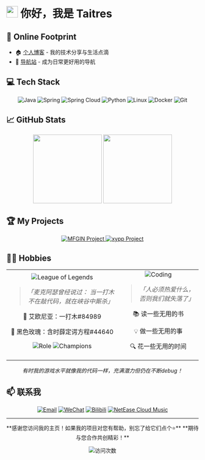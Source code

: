 # <img src="README.assets/giphy.gif" width="30px"> 你好，我是 Taitres

## 🔗 Online Footprint
- 🏠 [个人博客](https://www.taitres.com/) - 我的技术分享与生活点滴
- 🧭 [导航站](https://go.taitres.com/) - 成为日常更好用的导航

## 💻 Tech Stack
<div align="center">

![Java](https://img.shields.io/badge/-Java-007396?style=flat-square&logo=java&logoColor=white)
![Spring](https://img.shields.io/badge/-Spring-6DB33F?style=flat-square&logo=spring&logoColor=white)
![Spring Cloud](https://img.shields.io/badge/-Spring%20Cloud-6DB33F?style=flat-square&logo=spring&logoColor=white)
![Python](https://img.shields.io/badge/-Python-3776AB?style=flat-square&logo=python&logoColor=white)
![Linux](https://img.shields.io/badge/-Linux-FCC624?style=flat-square&logo=linux&logoColor=black)
![Docker](https://img.shields.io/badge/-Docker-2496ED?style=flat-square&logo=docker&logoColor=white)
![Git](https://img.shields.io/badge/-Git-F05032?style=flat-square&logo=git&logoColor=white)
</div>

## 📈 GitHub Stats
<div align="center">
<img height="180em" src="https://github-readme-stats.vercel.app/api?username=Taitres&show_icons=true&theme=radical&include_all_commits=true&count_private=true" />
<img height="180em" src="https://github-readme-stats.vercel.app/api/top-langs/?username=Taitres&layout=compact&langs_count=7&theme=radical" />
</div>

## 🏆 My Projects
<div align="center">
  <a href="https://github.com/Taitres/MFGIN">
    <img src="https://github-readme-stats.vercel.app/api/pin/?username=Taitres&repo=MFGIN&theme=radical" alt="MFGIN Project" />
  </a>
  <a href="https://github.com/Taitres/xypp">
    <img src="https://github-readme-stats.vercel.app/api/pin/?username=Taitres&repo=xypp&theme=radical" alt="xypp Project" />
  </a>
</div>

## 🏄‍♂️ Hobbies

<div align="center">
  <table>
    <tr>
      <td align="center">
        <img src="https://img.shields.io/badge/Game-League_of_Legends-blue?style=for-the-badge&logo=riot-games" alt="League of Legends"/>
        <br />
        <blockquote>
          <p><i>「麦克阿瑟曾经说过：
              当一打木不在敲代码，就在峡谷中厮杀」</i></p>
        </blockquote>
        <p>🌟 艾欧尼亚：一打木#84989</p>
        <p>🌹 黑色玫瑰：含时薛定谔方程#44640</p>
        <p><img src="https://img.shields.io/badge/主打-打野/上单-orange?style=flat-square" alt="Role"/> <img src="https://img.shields.io/badge/常用英雄-盲僧/剑姬-purple?style=flat-square" alt="Champions"/></p>
      </td>
      <td align="center">
        <img src="https://img.shields.io/badge/兴趣-编程/学习-green?style=for-the-badge" alt="Coding"/>
        <br />
        <blockquote>
          <p><i>「人必须热爱什么，否则我们就失落了」</i></p>
        </blockquote>
        <p>📚 读一些无用的书</p>
        <p>💡 做一些无用的事</p>
        <p>🔍 花一些无用的时间</p>
      </td>
    </tr>
  </table>


  <p><i>有时我的游戏水平就像我的代码一样，充满潜力但仍在不断debug！</i></p>
</div>

## 📫 联系我

<div align="center">

<a href="mailto:920643082@qq.com"><img src="https://img.shields.io/badge/Email-联系我-blue?style=for-the-badge&logo=gmail" alt="Email"/></a>
<a href="https://img.taitres.com/uploads/2025/03/01/67c329d5e3c34.png"><img src="https://img.shields.io/badge/微信-添加-brightgreen?style=for-the-badge&logo=wechat" alt="WeChat"/></a>
<a href="https://space.bilibili.com/YOUR_BILIBILI_ID"><img src="https://img.shields.io/badge/Bilibili-B站-ff69b4?style=for-the-badge&logo=bilibili" alt="Bilibili"/></a>
<a href="https://music.163.com/#/user/home?id=YOUR_NETEASE_ID"><img src="https://img.shields.io/badge/网易云-音乐-e60026?style=for-the-badge&logo=netease-cloud-music" alt="NetEase Cloud Music"/></a>

</div>

---

<div align="center">
**感谢您访问我的主页！如果我的项目对您有帮助，别忘了给它们点个⭐**  
**期待与您合作共创精彩！**

![访问次数](https://profile-counter.glitch.me/Taitres/count.svg)

</div>
